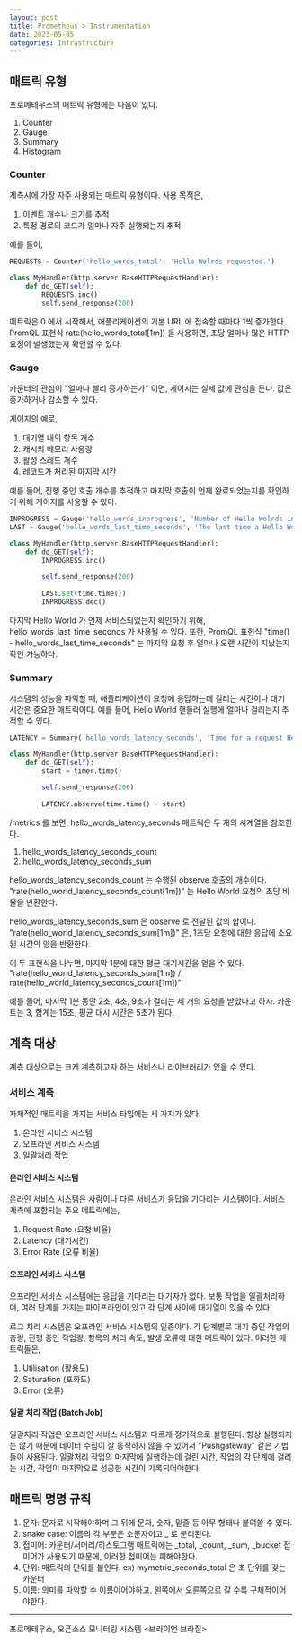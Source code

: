 ```yaml
---
layout: post
title: Prometheus > Instrumentation
date: 2023-05-05
categories: Infrastructure
---
```


## 매트릭 유형

프로메테우스의 매트릭 유형에는 다음이 있다.

1. Counter
2. Gauge
3. Summary
4. Histogram

### Counter

계측시에 가장 자주 사용되는 매트릭 유형이다. 사용 목적은,

1. 이벤트 개수나 크기를 추적
2. 특정 경로의 코드가 얼마나 자주 실행되는지 추적

예를 들어, 

```python
REQUESTS = Counter('hello_words_total', 'Hello Wolrds requested.')

class MyHandler(http.server.BaseHTTPRequestHandler):
    def do_GET(self):
        REQUESTS.inc()
        self.send_response(200)
```

메트릭은 0 에서 시작해서, 애플리케이션의 기본 URL 에 접속할 때마다 1씩 증가한다.
PromQL 표현식 rate(hello_words_total[1m]) 을 사용하면, 초당 얼마나 많은 HTTP 요청이 발생했는지 확인할 수 있다.

### Gauge

카운터의 관심이 "얼마나 빨리 증가하는가" 이면, 게이지는 실제 값에 관심을 둔다. 
값은 증가하거나 감소할 수 있다.

게이지의 예로,

1. 대기열 내의 항목 개수
2. 캐시의 메모리 사용량
3. 활성 스레드 개수
4. 레코드가 처리된 마지막 시간

예를 들어, 진행 중인 호출 개수를 추적하고 마지막 호출이 언제 완료되었는지를 확인하기 위해 게이지를 사용할 수 있다.

```python
INPROGRESS = Gauge('hello_words_inprogress', 'Number of Hello Wolrds in progress.')
LAST = Gauge('hello_words_last_time_seconds', 'The last time a Hello World was served.')

class MyHandler(http.server.BaseHTTPRequestHandler):
    def do_GET(self):
        INPROGRESS.inc()
        
        self.send_response(200)
        
        LAST.set(time.time())
        INPROGRESS.dec()
```

마지막 Hello World 가 언제 서비스되었는지 확인하기 위해, hello_words_last_time_seconds 가 사용될 수 있다.
또한, PromQL 표헌식 "time() - hello_words_last_time_seconds" 는 마지막 요청 후 얼마나 오랜 시간이 지났는지 확인 가능하다.

### Summary

시스템의 성능을 파악할 때, 애플리케이션이 요청에 응답하는데 걸리는 시간이나 대기 시간은 중요한 매트릭이다.
예를 들어, Hello World 핸들러 실행에 얼마나 걸리는지 추적할 수 있다.

```python
LATENCY = Summary('hello_words_latency_seconds', 'Time for a request Hello World.')

class MyHandler(http.server.BaseHTTPRequestHandler):
    def do_GET(self):
        start = timer.time()
        
        self.send_response(200)
        
        LATENCY.observe(time.time() - start)
```

/metrics 를 보면, hello_words_latency_seconds 매트릭은 두 개의 시계열을 참조한다.

1. hello_words_latency_seconds_count
2. hello_words_latency_seconds_sum

hello_words_latency_seconds_count 는 수행된 observe 호출의 개수이다. 
"rate(hello_world_latency_seconds_count[1m])" 는 Hello World 요청의 초당 비율을 반환한다.

hello_words_latency_seconds_sum 은 observe 로 전달된 값의 합이다. 
"rate(hello_world_latency_seconds_sum[1m])" 은, 1초당 요청에 대한 응답에 소요된 시간의 양을 반환한다.

이 두 표현식을 나누면, 마지막 1분에 대한 평균 대기시간을 얻을 수 있다.
"rate(hello_world_latency_seconds_sum[1m]) / rate(hello_world_latency_seconds_count[1m])"

예를 들어, 마지막 1분 동안 2초, 4초, 9초가 걸리는 세 개의 요청을 받았다고 하자.
카운트는 3, 합계는 15초, 평균 대시 시간은 5초가 된다.

## 계측 대상

계측 대상으로는 크게 계측하고자 하는 서비스나 라이브러리가 있을 수 있다.

### 서비스 계측

자체적인 매트릭을 가지는 서비스 타입에는 세 가지가 있다.

1. 온라인 서비스 시스템
2. 오프라인 서비스 시스템
3. 일괄처리 작업

#### 온라인 서비스 시스템

온라인 서비스 시스템은 사람이나 다른 서비스가 응답을 기다리는 시스템이다.
서비스 계측에 포함되는 주요 메트릭에는,

1. Request Rate (요청 비율)
2. Latency (대기시간)
3. Error Rate (오류 비율)

#### 오프라인 서비스 시스템

오프라인 서비스 시스템에는 응답을 기다리는 대기자가 없다.
보통 작업을 일괄처리하며, 여러 단계를 가지는 파이프라인이 있고 각 단계 사이에 대기열이 있을 수 있다.

로그 처리 시스템은 오프라인 서비스 시스템의 일종이다. 
각 단계별로 대기 중인 작업의 총량, 진행 중인 작업량, 항목의 처리 속도, 발생 오류에 대한 매트릭이 있다.
이러한 메트릭들은, 

1. Utilisation (활용도)
2. Saturation (포화도)
3. Error (오류)

#### 일괄 처리 작업 (Batch Job)

일괄처리 작업은 오프라인 서비스 시스템과 다르게 정기적으로 실행된다.
항상 실행되지는 않기 때문에 데이터 수집이 잘 동작하지 않을 수 있어서 "Pushgateway" 같은 기법들이 사용된다.
일괄처리 작업의 마지막에 실행하는데 걸린 시간, 작업의 각 단계에 걸리는 시간, 작업이 마지막으로 성공한 시간이 기록되어야한다.

## 매트릭 명명 규칙

1. 문자: 문자로 시작해야하며 그 뒤에 문자, 숫자, 밑줄 등 아무 형태나 붙여쓸 수 있다.
2. snake case: 이름의 각 부분은 소문자이고 _ 로 분리된다.
3. 접미어: 카운터/서머리/히스토그램 매트릭에는 _total, _count, _sum, _bucket 접미어가 사용되기 때문에, 이러한 접미어는 피해야한다.
4. 단위: 매트릭의 단위를 붙인다. ex) mymetric_seconds_total 은 초 단위를 갖는 카운터
5. 이름: 의미를 파악할 수 이름이어야하고, 왼쪽에서 오른쪽으로 갈 수록 구체적이어야한다.

---

프로메테우스, 오픈소스 모니터링 시스템 <브라이언 브라질>
